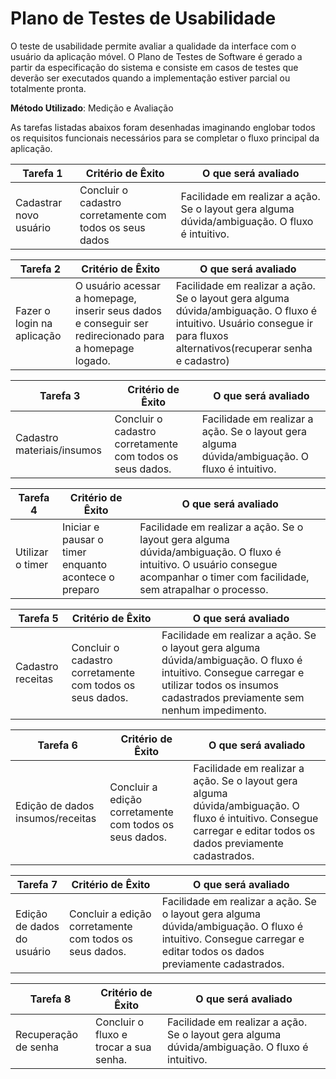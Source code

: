 # Plano de Testes de Usabilidade

O teste de usabilidade permite avaliar a qualidade da interface com o usuário da aplicação móvel. O Plano de Testes de Software é gerado a partir da especificação do sistema e consiste em casos de testes que deverão ser executados quando a implementação estiver parcial ou totalmente pronta.

**Método Utilizado**: Medição e Avaliação

As tarefas listadas abaixos foram desenhadas imaginando englobar todos os requisitos funcionais necessários para se completar o fluxo principal da aplicação.

| **Tarefa 1** | **Critério de Êxito** | **O que será avaliado** |
|--------------|-----------------------|-------------------------|
|Cadastrar novo usuário | Concluir o cadastro corretamente com todos os seus dados | Facilidade em realizar a ação. Se o layout gera alguma dúvida/ambiguação. O fluxo é intuitivo. |

| **Tarefa 2** | **Critério de Êxito** | **O que será avaliado** |
|--------------|-----------------------|-------------------------|
|Fazer o login na aplicação | O usuário acessar a homepage, inserir seus dados e conseguir ser redirecionado para a homepage logado. | Facilidade em realizar a ação. Se o layout gera alguma dúvida/ambiguação. O fluxo é intuitivo. Usuário consegue ir para fluxos alternativos(recuperar senha e cadastro)  |

| **Tarefa 3** | **Critério de Êxito** | **O que será avaliado** |
|--------------|-----------------------|-------------------------|
|Cadastro materiais/insumos | Concluir o cadastro corretamente com todos os seus dados. | Facilidade em realizar a ação. Se o layout gera alguma dúvida/ambiguação. O fluxo é intuitivo. |

| **Tarefa 4** | **Critério de Êxito** | **O que será avaliado** |
|--------------|-----------------------|-------------------------|
|Utilizar o timer | Iniciar e pausar o timer enquanto acontece o preparo | Facilidade em realizar a ação. Se o layout gera alguma dúvida/ambiguação. O fluxo é intuitivo. O usuário consegue acompanhar o timer com facilidade, sem atrapalhar o processo. |

| **Tarefa 5** | **Critério de Êxito** | **O que será avaliado** |
|--------------|-----------------------|-------------------------|
|Cadastro receitas | Concluir o cadastro corretamente com todos os seus dados. | Facilidade em realizar a ação. Se o layout gera alguma dúvida/ambiguação. O fluxo é intuitivo. Consegue carregar e utilizar todos os insumos cadastrados previamente sem nenhum impedimento. |

| **Tarefa 6** | **Critério de Êxito** | **O que será avaliado** |
|--------------|-----------------------|-------------------------|
|Edição de dados insumos/receitas | Concluir a edição corretamente com todos os seus dados. | Facilidade em realizar a ação. Se o layout gera alguma dúvida/ambiguação. O fluxo é intuitivo. Consegue carregar e editar todos os dados previamente cadastrados. |

| **Tarefa 7** | **Critério de Êxito** | **O que será avaliado** |
|--------------|-----------------------|-------------------------|
|Edição de dados do usuário | Concluir a edição corretamente com todos os seus dados. | Facilidade em realizar a ação. Se o layout gera alguma dúvida/ambiguação. O fluxo é intuitivo. Consegue carregar e editar todos os dados previamente cadastrados. |

| **Tarefa 8** | **Critério de Êxito** | **O que será avaliado** |
|--------------|-----------------------|-------------------------|
|Recuperação de senha | Concluir o fluxo e trocar a sua senha. | Facilidade em realizar a ação. Se o layout gera alguma dúvida/ambiguação. O fluxo é intuitivo. |
